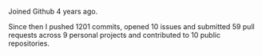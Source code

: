 Joined Github 4 years ago.

Since then I pushed 1201 commits, opened 10 issues and submitted 59 pull requests across 9 personal projects and contributed to 10 public repositories.
